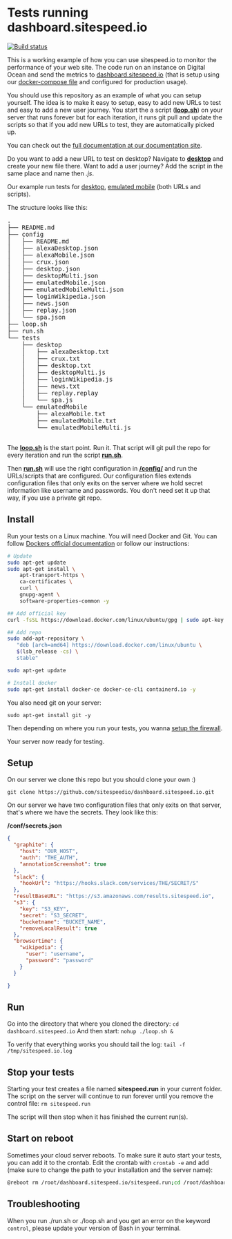 # Tests running dashboard.sitespeed.io

[![Build status][travis-image]][travis-url]

This is a working example of how you can use sitespeed.io to monitor the performance of your web site. The code run on an instance on Digital Ocean and send the metrics to [dashboard.sitespeed.io](https://dashboard.sitespeed.io) (that is setup using our [docker-compose file](https://github.com/sitespeedio/sitespeed.io/blob/main/docker/docker-compose.yml) and configured for production usage).

You should use this repository as an example of what you can setup yourself. The idea is to make it easy to setup, easy to add new URLs to test and easy to add a new user journey. You start the a script ([**loop.sh**](https://github.com/sitespeedio/dashboard.sitespeed.io/blob/main/loop.sh)) on your server that runs forever but for each iteration, it runs git pull and update the scripts so that if you add new URLs to test, they are automatically picked up.

You can check out the [full documentation at our documentation site](https://www.sitespeed.io/documentation/sitespeed.io/continuously-run-your-tests/).

Do you want to add a new URL to test on desktop? Navigate to [**desktop**](https://github.com/sitespeedio/dashboard.sitespeed.io/tree/main/tests/desktop) and create your new file there. Want to add a user journey? Add the script in the same place and name then *.js*.

Our example run tests for [desktop](https://github.com/sitespeedio/dashboard.sitespeed.io/tree/main/tests/desktop), [emulated mobile](https://github.com/sitespeedio/dashboard.sitespeed.io/tree/main/tests/emulatedMobile) (both URLs and scripts).

The structure looks like this:

<pre>
.
├── README.md
├── config
│   ├── README.md
│   ├── alexaDesktop.json
│   ├── alexaMobile.json
│   ├── crux.json
│   ├── desktop.json
│   ├── desktopMulti.json
│   ├── emulatedMobile.json
│   ├── emulatedMobileMulti.json
│   ├── loginWikipedia.json
│   ├── news.json
│   ├── replay.json
│   └── spa.json
├── loop.sh
├── run.sh
└── tests
    ├── desktop
    │   ├── alexaDesktop.txt
    │   ├── crux.txt
    │   ├── desktop.txt
    │   ├── desktopMulti.js
    │   ├── loginWikipedia.js
    │   ├── news.txt
    │   ├── replay.replay
    │   └── spa.js
    └── emulatedMobile
        ├── alexaMobile.txt
        ├── emulatedMobile.txt
        └── emulatedMobileMulti.js
        
</pre>

The [**loop.sh**](https://github.com/sitespeedio/dashboard.sitespeed.io/blob/main/loop.sh) is the start point. Run it. That script will git pull the repo for every iteration and run the script [**run.sh**](https://github.com/sitespeedio/dashboard.sitespeed.io/blob/main/run.sh).

Then [**run.sh**](https://github.com/sitespeedio/dashboard.sitespeed.io/blob/main/run.sh) will use the right configuration in [**/config/**](https://github.com/sitespeedio/dashboard.sitespeed.io/tree/main/config) and run the URLs/scripts that are configured. Our configuration files extends configuration files that only exits on the server where we hold secret information like username and passwords. You don't need set it up that way, if you use a private git repo.

## Install
Run your tests on a Linux machine. You will need Docker and Git. You can follow [Dockers official documentation](https://docs.docker.com/install/linux/docker-ce/ubuntu/) or follow our instructions:

```bash
# Update
sudo apt-get update
sudo apt-get install \
    apt-transport-https \
    ca-certificates \
    curl \
    gnupg-agent \
    software-properties-common -y

## Add official key
curl -fsSL https://download.docker.com/linux/ubuntu/gpg | sudo apt-key add -

## Add repo
sudo add-apt-repository \
   "deb [arch=amd64] https://download.docker.com/linux/ubuntu \
   $(lsb_release -cs) \
   stable"

sudo apt-get update

# Install docker
sudo apt-get install docker-ce docker-ce-cli containerd.io -y
```

You also need git on your server:
```
sudo apt-get install git -y
```

Then depending on where you run your tests, you wanna [setup the firewall](https://www.digitalocean.com/community/tutorials/how-to-set-up-a-firewall-with-ufw-on-ubuntu-18-04).

Your server now ready for testing.

## Setup

On our server we clone this repo but you should clone your own :)
```
git clone https://github.com/sitespeedio/dashboard.sitespeed.io.git
```

On our server we have two configuration files that only exits on that server, that's where we have the secrets. They look like this:

**/conf/secrets.json**
```json
{
  "graphite": {
    "host": "OUR_HOST",
    "auth": "THE_AUTH",
    "annotationScreenshot": true
  },
  "slack": {
    "hookUrl": "https://hooks.slack.com/services/THE/SECRET/S"
  },
  "resultBaseURL": "https://s3.amazonaws.com/results.sitespeed.io",
  "s3": {
    "key": "S3_KEY",
    "secret": "S3_SECRET",
    "bucketname": "BUCKET_NAME",
    "removeLocalResult": true
  },
  "browsertime": {
    "wikipedia": {
      "user": "username",
      "password": "password"
    }
  }

}
```

## Run

Go into the directory that where you cloned the directory: `cd dashboard.sitespeed.io`
And then start: `nohup ./loop.sh &`

To verify that everything works you should tail the log: `tail -f /tmp/sitespeed.io.log`

## Stop your tests

Starting your test creates a file named **sitespeed.run** in your current folder. The script on the server will continue to run forever until you remove the control file:
`rm sitespeed.run`

The script will then stop when it has finished the current run(s).

## Start on reboot
Sometimes your cloud server reboots. To make sure it auto start your tests, you can add it to the crontab. Edit the crontab with `crontab -e` and add (make sure to change the path to your installation and the server name):

```bash
@reboot rm /root/dashboard.sitespeed.io/sitespeed.run;cd /root/dashboard.sitespeed.io/ && ./loop.sh
```

[travis-image]: https://img.shields.io/travis/sitespeedio/dashboard.sitespeed.io.svg?style=flat-square
[travis-url]: https://travis-ci.org/sitespeedio/dashboard.sitespeed.io


## Troubleshooting

When you run ./run.sh or ./loop.sh and you get an error on the keyword `control`, please update your version of Bash in your terminal.
